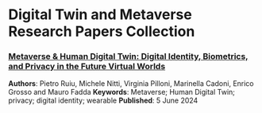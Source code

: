 # Digital Twin and Metaverse Research Papers Collection

### [Metaverse & Human Digital Twin: Digital Identity, Biometrics, and Privacy in the Future Virtual Worlds](https://www.mdpi.com/2414-4088/8/6/48)
**Authors**: Pietro Ruiu, Michele Nitti, Virginia Pilloni, Marinella Cadoni, Enrico Grosso and Mauro Fadda
**Keywords**: Metaverse; Human Digital Twin; privacy; digital identity; wearable
**Published**: 5 June 2024
